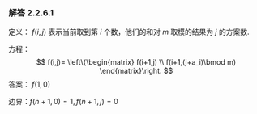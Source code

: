 ### 解答 2.2.6.1

定义： $f(i,j)$ 表示当前取到第 $i$ 个数，他们的和对 $m$ 取模的结果为 $j$ 的方案数.

方程： 
$$
f(i,j)=
\left\{\begin{matrix}
f(i+1,j) \\
f(i+1,(j+a_i)\bmod m)
\end{matrix}\right.
$$
答案： $f(1,0)$

边界：$f(n+1,0)=1,f(n+1,j)=0$